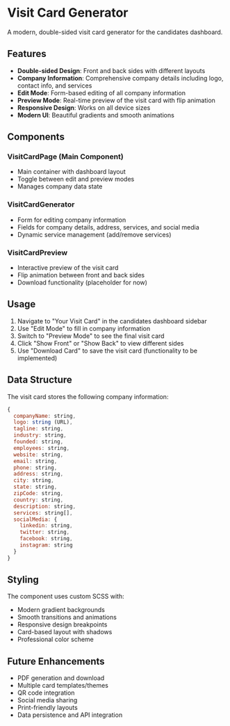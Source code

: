# Visit Card Generator

A modern, double-sided visit card generator for the candidates dashboard.

## Features

- **Double-sided Design**: Front and back sides with different layouts
- **Company Information**: Comprehensive company details including logo, contact info, and services
- **Edit Mode**: Form-based editing of all company information
- **Preview Mode**: Real-time preview of the visit card with flip animation
- **Responsive Design**: Works on all device sizes
- **Modern UI**: Beautiful gradients and smooth animations

## Components

### VisitCardPage (Main Component)
- Main container with dashboard layout
- Toggle between edit and preview modes
- Manages company data state

### VisitCardGenerator
- Form for editing company information
- Fields for company details, address, services, and social media
- Dynamic service management (add/remove services)

### VisitCardPreview
- Interactive preview of the visit card
- Flip animation between front and back sides
- Download functionality (placeholder for now)

## Usage

1. Navigate to "Your Visit Card" in the candidates dashboard sidebar
2. Use "Edit Mode" to fill in company information
3. Switch to "Preview Mode" to see the final visit card
4. Click "Show Front" or "Show Back" to view different sides
5. Use "Download Card" to save the visit card (functionality to be implemented)

## Data Structure

The visit card stores the following company information:

```javascript
{
  companyName: string,
  logo: string (URL),
  tagline: string,
  industry: string,
  founded: string,
  employees: string,
  website: string,
  email: string,
  phone: string,
  address: string,
  city: string,
  state: string,
  zipCode: string,
  country: string,
  description: string,
  services: string[],
  socialMedia: {
    linkedin: string,
    twitter: string,
    facebook: string,
    instagram: string
  }
}
```

## Styling

The component uses custom SCSS with:
- Modern gradient backgrounds
- Smooth transitions and animations
- Responsive design breakpoints
- Card-based layout with shadows
- Professional color scheme

## Future Enhancements

- PDF generation and download
- Multiple card templates/themes
- QR code integration
- Social media sharing
- Print-friendly layouts
- Data persistence and API integration
